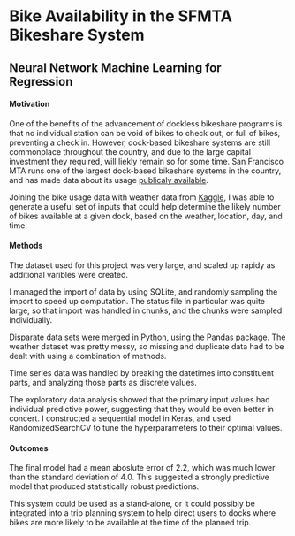 # Bike Availability in the SFMTA Bikeshare System
## Neural Network Machine Learning for Regression

#### Motivation
One of the benefits of the advancement of dockless bikeshare programs is that no individual station can be void of bikes to check out, or full of bikes, preventing a check in. However, dock-based bikeshare systems are still commonplace throughout the country, and due to the large capital investment they required, will liekly remain so for some time. San Francisco MTA runs one of the largest dock-based bikeshare systems in the country, and has made data about its usage [publicaly available](https://www.sfmta.com/getting-around/bike/bike-share#Bikeshare%20Data). 

Joining the bike usage data with weather data from [Kaggle](https://www.kaggle.com/benhamner/sf-bay-area-bike-share), I was able to generate a useful set of inputs that could help determine the likely number of bikes available at a given dock, based on the weather, location, day, and time.

#### Methods
The dataset used for this project was very large, and scaled up rapidy as additional varibles were created.

I managed the import of data by using SQLite, and randomly sampling the import to speed up computation. The status file in particular was quite large, so that import was handled in chunks, and the chunks were sampled individually. 

Disparate data sets were merged in Python, using the Pandas package. The weather dataset was pretty messy, so missing and duplicate data had to be dealt with using a combination of methods. 

Time series data was handled by breaking the datetimes into constituent parts, and analyzing those parts as discrete values. 

The exploratory data analysis showed that the primary input values had individual predictive power, suggesting that they would be even better in concert. I constructed a sequential model in Keras, and used RandomizedSearchCV to tune the hyperparameters to their optimal values. 

#### Outcomes
The final model had a mean aboslute error of 2.2, which was much lower than the standard deviation of 4.0. This suggested a strongly predictive model that produced statistically robust predictions.

This system could be used as a stand-alone, or it could possibly be integrated into a trip planning system to help direct users to docks where bikes are more likely to be available at the time of the planned trip.
